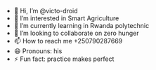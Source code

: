 - 👋 Hi, I’m @victo-droid
- 👀 I’m interested in Smart  Agriculture
- 🌱 I’m currently learning in Rwanda polytechnic
- 💞️ I’m looking to collaborate on zero hunger
- 📫 How to reach me +250790287669
- 😄 Pronouns: his
- ⚡ Fun fact: practice makes perfect

<!---
victo-droid/victo-droid is a ✨ special ✨ repository because its `README.md` (this file) appears on your GitHub profile.
You can click the Preview link to take a look at your changes.
--->

